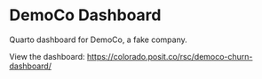 # DemoCo Dashboard
Quarto dashboard for DemoCo, a fake company.

View the dashboard: https://colorado.posit.co/rsc/democo-churn-dashboard/

